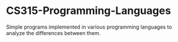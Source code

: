 # CS315-Programming-Languages
Simple programs implemented in various programming languages to analyze the differences between them.
